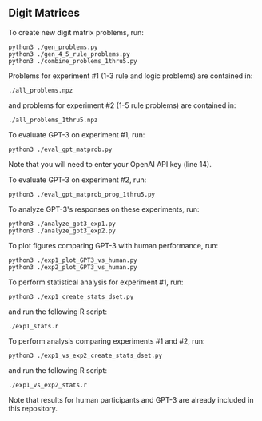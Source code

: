 ## Digit Matrices

To create new digit matrix problems, run:
```
python3 ./gen_problems.py
python3 ./gen_4_5_rule_problems.py
python3 ./combine_problems_1thru5.py
```
Problems for experiment #1 (1-3 rule and logic problems) are contained in:
```
./all_problems.npz
```
and problems for experiment #2 (1-5 rule problems) are contained in:
```
./all_problems_1thru5.npz
```

To evaluate GPT-3 on experiment #1, run:
```
python3 ./eval_gpt_matprob.py
```
Note that you will need to enter your OpenAI API key (line 14).

To evaluate GPT-3 on experiment #2, run:
```
python3 ./eval_gpt_matprob_prog_1thru5.py
```
To analyze GPT-3's responses on these experiments, run:
```
python3 ./analyze_gpt3_exp1.py
python3 ./analyze_gpt3_exp2.py
```
To plot figures comparing GPT-3 with human performance, run:
```
python3 ./exp1_plot_GPT3_vs_human.py
python3 ./exp2_plot_GPT3_vs_human.py
```
To perform statistical analysis for experiment #1, run:
```
python3 ./exp1_create_stats_dset.py
```
and run the following R script:
```
./exp1_stats.r
```
To perform analysis comparing experiments #1 and #2, run:
```
python3 ./exp1_vs_exp2_create_stats_dset.py
```
and run the following R script:
```
./exp1_vs_exp2_stats.r
```
Note that results for human participants and GPT-3 are already included in this repository.
